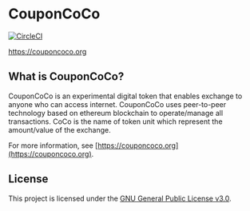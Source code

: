# CouponCoCo

[![CircleCI](https://circleci.com/gh/couponcoco/couponcoco-org.svg?style=shield)](https://circleci.com/gh/couponcoco/couponcoco-org)

https://couponcoco.org

What is CouponCoCo?
-------------------
CouponCoCo is an experimental digital token that enables exchange to anyone who can access internet. CouponCoCo uses peer-to-peer technology based on ethereum blockchain to operate/manage all transactions. CoCo is the name of token unit which represent the amount/value of the exchange.

For more information, see [https://couponcoco.org](https://couponcoco.org).

## License

This project is licensed under the [GNU General Public License v3.0](LICENSE).
